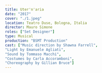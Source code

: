 ```yaml
---
title: Uter'n'aria
date: "2017"
cover: "./1.jpeg"
location: Teatro Duse, Bologna, Italia
director: Mauro Simone
roles: ["Set Designer"]
type: Musical
production: "BSMT Production"
cast: ["Music direction by Shawna Farrell",
"Light by Emanuele Agliati",
"Sound by Tommaso Macchi",
"Costumes by Carla Accoramboni",
"Choreography by Gillian Bruce"]
---
```

